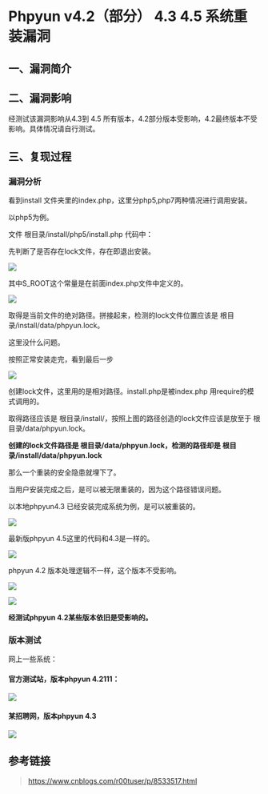 Phpyun v4.2（部分） 4.3 4.5 系统重装漏洞
========================================

一、漏洞简介
------------

二、漏洞影响
------------

经测试该漏洞影响从4.3到 4.5
所有版本，4.2部分版本受影响，4.2最终版本不受影响。具体情况请自行测试。

三、复现过程
------------

### 漏洞分析

看到install 文件夹里的index.php，这里分php5,php7两种情况进行调用安装。

以php5为例。

文件 根目录/install/php5/install.php 代码中：

先判断了是否存在lock文件，存在即退出安装。

![](resource/Phpyunv4.2(部分)4.34.5系统重装漏洞/media/rId25.png)

其中S\_ROOT这个常量是在前面index.php文件中定义的。

![](resource/Phpyunv4.2(部分)4.34.5系统重装漏洞/media/rId26.png)

取得是当前文件的绝对路径。拼接起来，检测的lock文件位置应该是
根目录/install/data/phpyun.lock。

这里没什么问题。

按照正常安装走完，看到最后一步

![](resource/Phpyunv4.2(部分)4.34.5系统重装漏洞/media/rId27.png)

创建lock文件，这里用的是相对路径。install.php是被index.php
用require的模式调用的。

取得路径应该是 根目录/install/，按照上图的路径创造的lock文件应该是放至于
根目录/data/phpyun.lock。

**创建的lock文件路径是 根目录/data/phpyun.lock，检测的路径却是
根目录/install/data/phpyun.lock**

那么一个重装的安全隐患就埋下了。

当用户安装完成之后，是可以被无限重装的，因为这个路径错误问题。

以本地phpyun4.3 已经安装完成系统为例，是可以被重装的。

![](resource/Phpyunv4.2(部分)4.34.5系统重装漏洞/media/rId28.png)

最新版phpyun 4.5这里的代码和4.3是一样的。

![](resource/Phpyunv4.2(部分)4.34.5系统重装漏洞/media/rId29.png)

phpyun 4.2 版本处理逻辑不一样，这个版本不受影响。

![](resource/Phpyunv4.2(部分)4.34.5系统重装漏洞/media/rId30.png)

![](resource/Phpyunv4.2(部分)4.34.5系统重装漏洞/media/rId31.png)

**经测试phpyun 4.2某些版本依旧是受影响的。**

### 版本测试

网上一些系统：

#### 官方测试站，版本phpyun 4.2111：

![](resource/Phpyunv4.2(部分)4.34.5系统重装漏洞/media/rId34.png)

#### 某招聘网，版本phpyun 4.3

![](resource/Phpyunv4.2(部分)4.34.5系统重装漏洞/media/rId36.png)

参考链接
--------

> <https://www.cnblogs.com/r00tuser/p/8533517.html>

